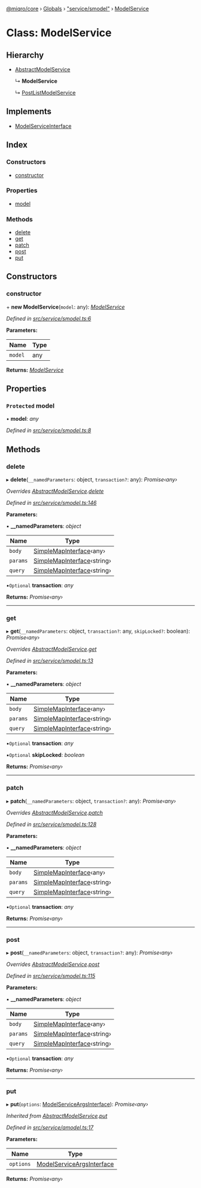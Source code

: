 [@miqro/core](../README.md) › [Globals](../globals.md) › ["service/smodel"](../modules/_service_smodel_.md) › [ModelService](_service_smodel_.modelservice.md)

# Class: ModelService

## Hierarchy

* [AbstractModelService](_service_amodel_.abstractmodelservice.md)

  ↳ **ModelService**

  ↳ [PostListModelService](_service_postlist_.postlistmodelservice.md)

## Implements

* [ModelServiceInterface](../interfaces/_service_model_.modelserviceinterface.md)

## Index

### Constructors

* [constructor](_service_smodel_.modelservice.md#constructor)

### Properties

* [model](_service_smodel_.modelservice.md#protected-model)

### Methods

* [delete](_service_smodel_.modelservice.md#delete)
* [get](_service_smodel_.modelservice.md#get)
* [patch](_service_smodel_.modelservice.md#patch)
* [post](_service_smodel_.modelservice.md#post)
* [put](_service_smodel_.modelservice.md#put)

## Constructors

###  constructor

\+ **new ModelService**(`model`: any): *[ModelService](_service_smodel_.modelservice.md)*

*Defined in [src/service/smodel.ts:6](https://github.com/claukers/miqro-core/blob/cc47cc5/src/service/smodel.ts#L6)*

**Parameters:**

Name | Type |
------ | ------ |
`model` | any |

**Returns:** *[ModelService](_service_smodel_.modelservice.md)*

## Properties

### `Protected` model

• **model**: *any*

*Defined in [src/service/smodel.ts:8](https://github.com/claukers/miqro-core/blob/cc47cc5/src/service/smodel.ts#L8)*

## Methods

###  delete

▸ **delete**(`__namedParameters`: object, `transaction?`: any): *Promise‹any›*

*Overrides [AbstractModelService](_service_amodel_.abstractmodelservice.md).[delete](_service_amodel_.abstractmodelservice.md#delete)*

*Defined in [src/service/smodel.ts:146](https://github.com/claukers/miqro-core/blob/cc47cc5/src/service/smodel.ts#L146)*

**Parameters:**

▪ **__namedParameters**: *object*

Name | Type |
------ | ------ |
`body` | [SimpleMapInterface](../interfaces/_util_util_.simplemapinterface.md)‹any› |
`params` | [SimpleMapInterface](../interfaces/_util_util_.simplemapinterface.md)‹string› |
`query` | [SimpleMapInterface](../interfaces/_util_util_.simplemapinterface.md)‹string› |

▪`Optional`  **transaction**: *any*

**Returns:** *Promise‹any›*

___

###  get

▸ **get**(`__namedParameters`: object, `transaction?`: any, `skipLocked?`: boolean): *Promise‹any›*

*Overrides [AbstractModelService](_service_amodel_.abstractmodelservice.md).[get](_service_amodel_.abstractmodelservice.md#get)*

*Defined in [src/service/smodel.ts:13](https://github.com/claukers/miqro-core/blob/cc47cc5/src/service/smodel.ts#L13)*

**Parameters:**

▪ **__namedParameters**: *object*

Name | Type |
------ | ------ |
`body` | [SimpleMapInterface](../interfaces/_util_util_.simplemapinterface.md)‹any› |
`params` | [SimpleMapInterface](../interfaces/_util_util_.simplemapinterface.md)‹string› |
`query` | [SimpleMapInterface](../interfaces/_util_util_.simplemapinterface.md)‹string› |

▪`Optional`  **transaction**: *any*

▪`Optional`  **skipLocked**: *boolean*

**Returns:** *Promise‹any›*

___

###  patch

▸ **patch**(`__namedParameters`: object, `transaction?`: any): *Promise‹any›*

*Overrides [AbstractModelService](_service_amodel_.abstractmodelservice.md).[patch](_service_amodel_.abstractmodelservice.md#patch)*

*Defined in [src/service/smodel.ts:128](https://github.com/claukers/miqro-core/blob/cc47cc5/src/service/smodel.ts#L128)*

**Parameters:**

▪ **__namedParameters**: *object*

Name | Type |
------ | ------ |
`body` | [SimpleMapInterface](../interfaces/_util_util_.simplemapinterface.md)‹any› |
`params` | [SimpleMapInterface](../interfaces/_util_util_.simplemapinterface.md)‹string› |
`query` | [SimpleMapInterface](../interfaces/_util_util_.simplemapinterface.md)‹string› |

▪`Optional`  **transaction**: *any*

**Returns:** *Promise‹any›*

___

###  post

▸ **post**(`__namedParameters`: object, `transaction?`: any): *Promise‹any›*

*Overrides [AbstractModelService](_service_amodel_.abstractmodelservice.md).[post](_service_amodel_.abstractmodelservice.md#post)*

*Defined in [src/service/smodel.ts:115](https://github.com/claukers/miqro-core/blob/cc47cc5/src/service/smodel.ts#L115)*

**Parameters:**

▪ **__namedParameters**: *object*

Name | Type |
------ | ------ |
`body` | [SimpleMapInterface](../interfaces/_util_util_.simplemapinterface.md)‹any› |
`params` | [SimpleMapInterface](../interfaces/_util_util_.simplemapinterface.md)‹string› |
`query` | [SimpleMapInterface](../interfaces/_util_util_.simplemapinterface.md)‹string› |

▪`Optional`  **transaction**: *any*

**Returns:** *Promise‹any›*

___

###  put

▸ **put**(`options`: [ModelServiceArgsInterface](../interfaces/_service_model_.modelserviceargsinterface.md)): *Promise‹any›*

*Inherited from [AbstractModelService](_service_amodel_.abstractmodelservice.md).[put](_service_amodel_.abstractmodelservice.md#put)*

*Defined in [src/service/amodel.ts:17](https://github.com/claukers/miqro-core/blob/cc47cc5/src/service/amodel.ts#L17)*

**Parameters:**

Name | Type |
------ | ------ |
`options` | [ModelServiceArgsInterface](../interfaces/_service_model_.modelserviceargsinterface.md) |

**Returns:** *Promise‹any›*
